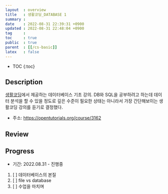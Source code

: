 ```yaml
---
layout  : overview
title   : 생활코딩_DATABASE 1
summary : 
date    : 2022-08-31 22:39:31 +0900
updated : 2022-08-31 22:48:04 +0900
tag     :
toc     : true
public  : true
parent  : [[/cs-basic]]
latex   : false
---
```

* TOC
{:toc}

## Description

[생활코딩](https://opentutorials.org)에서 제공하는 데이터베이스 기초 강의. DB와 SQL을 공부하려고 하는데 데이터 분석을 할 수 있을 정도로 깊은 수준이 필요한 상태는 아니라서 가장 간단해보이는 생활코딩 강의를 듣기로 결정했다.

* 주소: https://opentutorials.org/course/3162

## Review

## Progress

* 기간: 2022.08.31 - 진행중

1. [ ] 데이터베이스의 본질
1. [ ] file vs database
1. [ ] 수업을 마치며
